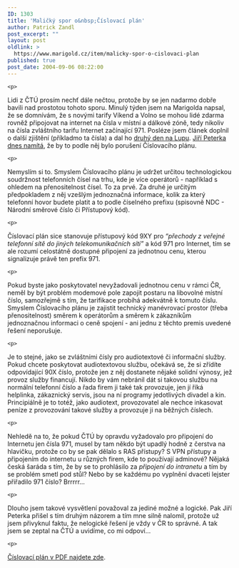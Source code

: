 ```yaml
---
ID: 1303
title: 'Maličký spor o&nbsp;Číslovací plán'
author: Patrick Zandl
post_excerpt: ""
layout: post
oldlink: >
  https://www.marigold.cz/item/malicky-spor-o-cislovaci-plan
published: true
post_date: 2004-09-06 08:22:00
---
```

	<p>
Lidi z ČTÚ prosím nechť dále nečtou, protože by se jen nadarmo dobře bavili nad prostotou tohoto sporu. Minulý týden jsem na Marigolda napsal, že se domnívám, že s novými tarify Víkend a Volno se mohou lidé zdarma rovněž připojovat na internet na čísla v místní a dálkové zóně, tedy nikoliv na čísla zvláštního tarifu Internet začínající 971. Posléze jsem článek doplnil o další zjištění (příkladmo ta čísla) a dal ho <a href="http://www.lupa.cz/clanek.php3?show=3614">druhý den na Lupu</a>. <a href="http://www.lupa.cz/clanek.php3?show=3617">Jiří Peterka dnes namítá</a>, že by to podle něj bylo porušení Číslovacího plánu. </p>

	<p>
Nemyslím si to. Smyslem Číslovacího plánu je udržet určitou technologickou soudržnost telefonních čísel na trhu, kde je více operátorů - například s ohledem na přenositelnost čísel. To za prvé. Za druhé je určitým předpokladem z něj vzešlým jednoznačná informace, kolik za který telefonní hovor budete platit a to podle číselného prefixu (spisovně NDC - Národní směrové číslo či Přístupový kód). </p>

	<p>
Číslovací plán sice stanovuje přístupový kód 9XY pro <i>&#8220;přechody z veřejné telefonní sítě do jiných telekomunikačních sítí&#8221;</i> a kód 971 pro Internet, tím se ale rozumí celostátně dostupné připojení za jednotnou cenu, kterou signalizuje právě ten prefix 971. </p>

	<p>
Pokud byste jako poskytovatel nevyžadovali jednotnou cenu v rámci ČR, neměl by být problém modemové pole zapojit postaru na libovolné místní číslo, samozřejmě s tím, že tarifikace probíhá adekvátně k tomuto číslu. Smyslem Číslovacího plánu je zajistit technický manévrovací prostor (třeba přenositelnost) směrem k operátorům a směrem k zákazníkům jednoznačnou informaci o ceně spojení - ani jednu z těchto premis uvedené řešení neporušuje.</p>

	<p>
Je to stejné, jako se zvláštními čísly pro audiotextové či informační služby. Pokud chcete poskytovat audiotextovou službu, očekává se, že si zřídíte odpovídající 90X číslo, protože jen z něj dostanete nějaké solidní výnosy, jež provoz služby financují. Nikdo by vám nebránil dát si takovou službu na normální telefonní číslo a řada firem ji také tak provozuje, jen jí říká helplinka, zákaznický servis, jsou na ní programy jedotlivých divadel a kin. Principiálně je to totéž, jako audiotext, provozovatel ale nechce inkasovat peníze z provozování takové služby a provozuje ji na běžných číslech. </p>

	<p>
Nehledě na to, že pokud ČTÚ by opravdu vyžadovalo pro připojení do Internetu jen čísla 971, musel by tam někdo být upadlý hodně z čerstva na hlavičku, protože co by se pak dělalo s RAS přístupy? S VPN přístupy a připojením do internetu u různých firem, kde to používají adminové? Nějaká česká šaráda s tím, že by se to prohlásilo za <i>připojení do intranetu</i> a tím by se problém smetl pod stůl? Nebo by se každému po vyplnění dvaceti lejster přiřadilo 971 číslo? Brrrrr&#8230;</p>

	<p>
Dlouho jsem takové vysvětlení považoval za jediné možné a logické. Pak Jiří Peterka přišel s tím druhým názorem a tím mne silně nalomil, protože už jsem přivyknul faktu, že nelogické řešení je vždy v ČR to správné. A tak jsem se zeptal na ČTÚ a uvidíme, co mi odpoví&#8230; </p>

	<p>
<a href="http://www.ctu.cz/doc.php?iDoc=139">Číslovací plán v PDF najdete zde</a>.
</p>
